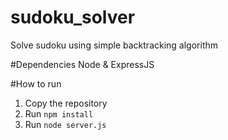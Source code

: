 # sudoku_solver
Solve sudoku using simple backtracking algorithm

#Dependencies
Node & ExpressJS

#How to run
1) Copy the repository
2) Run `npm install`
3) Run `node server.js`
